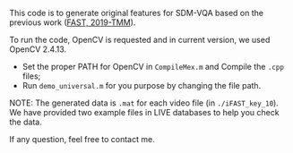 This code is to generate original features for SDM-VQA based on the previous work ([FAST, 2019-TMM](https://github.com/Sissuire/FAST-VQA)).

To run the code, OpenCV is requested and in current version, we used OpenCV 2.4.13. 

- Set the proper PATH for OpenCV in `CompileMex.m` and Compile the `.cpp` files;
- Run `demo_universal.m` for you purpose by changing the file path.

NOTE: The generated data is `.mat` for each video file (in `./iFAST_key_10`). We have provided two example files in LIVE databases to help you check the data.

If any question, feel free to contact me.

